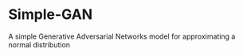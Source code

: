 # Simple-GAN
A simple Generative Adversarial Networks model for approximating a normal distribution
